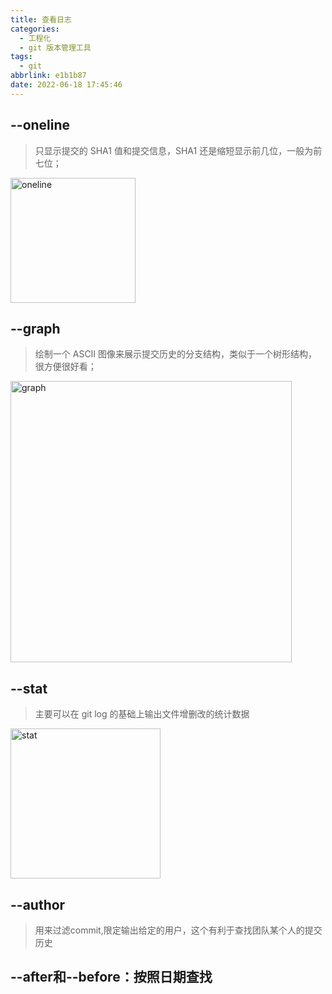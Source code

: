 ```yaml
---
title: 查看日志
categories:
  - 工程化
  - git 版本管理工具
tags:
  - git
abbrlink: e1b1b87
date: 2022-06-18 17:45:46
---
```


## --oneline
>只显示提交的 SHA1 值和提交信息，SHA1 还是缩短显示前几位，一般为前七位；
<img src="oneline.jpg" width="auto" height="200px" class="lazy-load" title="oneline"/>

## --graph
>绘制一个 ASCII 图像来展示提交历史的分支结构，类似于一个树形结构，很方便很好看；
<img src="graph.jpg" width="auto" height="450px" class="lazy-load" title="graph"/>

## --stat
>主要可以在 git log 的基础上输出文件增删改的统计数据
<img src="stat.jpg" width="auto" height="240px" class="lazy-load" title="stat"/>

## --author
>用来过滤commit,限定输出给定的用户，这个有利于查找团队某个人的提交历史
	
## --after和--before：按照日期查找